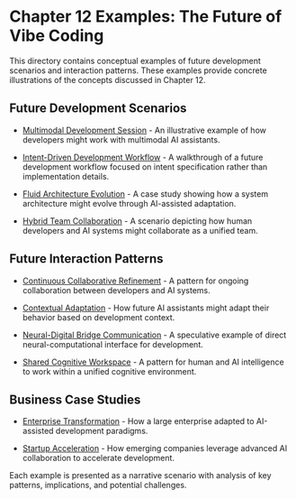 # Chapter 12 Examples: The Future of Vibe Coding

This directory contains conceptual examples of future development scenarios and interaction patterns. These examples provide concrete illustrations of the concepts discussed in Chapter 12.

## Future Development Scenarios

- [Multimodal Development Session](multimodal_development_session.md) - An illustrative example of how developers might work with multimodal AI assistants.

- [Intent-Driven Development Workflow](intent_driven_workflow.md) - A walkthrough of a future development workflow focused on intent specification rather than implementation details.

- [Fluid Architecture Evolution](fluid_architecture_evolution.md) - A case study showing how a system architecture might evolve through AI-assisted adaptation.

- [Hybrid Team Collaboration](hybrid_team_collaboration.md) - A scenario depicting how human developers and AI systems might collaborate as a unified team.

## Future Interaction Patterns

- [Continuous Collaborative Refinement](continuous_collaborative_refinement.md) - A pattern for ongoing collaboration between developers and AI systems.

- [Contextual Adaptation](contextual_adaptation.md) - How future AI assistants might adapt their behavior based on development context.

- [Neural-Digital Bridge Communication](neural_digital_bridge.md) - A speculative example of direct neural-computational interface for development.

- [Shared Cognitive Workspace](shared_cognitive_workspace.md) - A pattern for human and AI intelligence to work within a unified cognitive environment.

## Business Case Studies

- [Enterprise Transformation](enterprise_transformation.md) - How a large enterprise adapted to AI-assisted development paradigms.

- [Startup Acceleration](startup_acceleration.md) - How emerging companies leverage advanced AI collaboration to accelerate development.


Each example is presented as a narrative scenario with analysis of key patterns, implications, and potential challenges.
